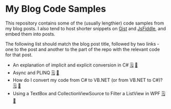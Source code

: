 # My Blog Code Samples

This repository contains some of the (usually lengthier) code samples from my blog posts. I also tend to host shorter snippets on [Gist](https://gist.github.com/grantwinney) and [JsFiddle](https://jsfiddle.net/user/grantwinney/fiddles/), and embed them into posts.

The following list should match the blog post title, followed by two links - one to the post and another to the part of the repo with the relevant code for that post.

* An explanation of implicit and explicit conversion in C#
[🗒](https://grantwinney.com/an-explanation-of-implicit-and-explicit-conversion-in-c/)
[💾](https://github.com/grantwinney/BlogCodeSamples/tree/master/ImplicitExplicitOperators022015)
* Async and PLINQ
[🗒](https://grantwinney.com/async-and-plinq/)
[💾](https://github.com/grantwinney/BlogCodeSamples/tree/master/AsyncAndPlinq112013)
* How do I convert my code from C# to VB.NET (or from VB.NET to C#)?
[🗒](https://grantwinney.com/how-do-i-convert-my-code-from-c-to-vb-net-or-vice-versa/)
[💾](https://github.com/grantwinney/BlogCodeSamples/tree/master/CSharpAndVbNetTogether)
* Using a TextBox and CollectionViewSource to Filter a ListView in WPF
[🗒](https://grantwinney.com/using-a-textbox-and-collectionviewsource-to-filter-a-listview-in-wpf/)
[💾](https://github.com/grantwinney/BlogCodeSamples/tree/master/CollectionViewSourceSample)
